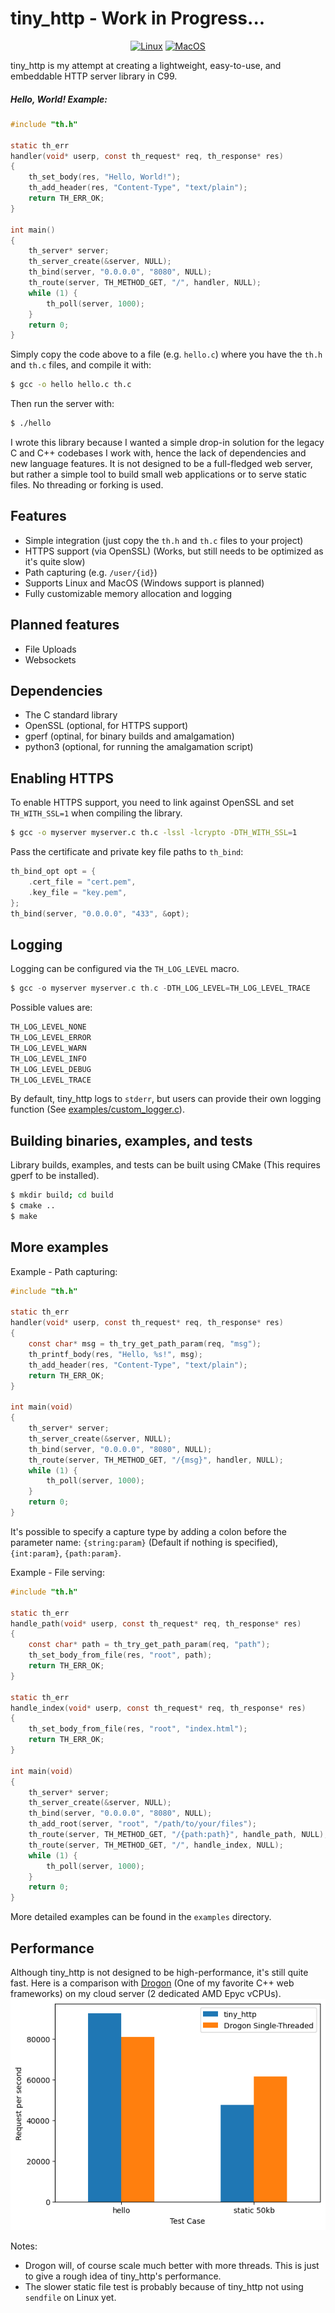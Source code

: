 # tiny_http - Work in Progress...
<div align="center">

[![Linux](https://github.com/RaphiaRa/tiny_http/actions/workflows/linux.yml/badge.svg?branch=main)](https://github.com/RaphiaRa/tiny_http/actions/workflows/linux.yml)
[![MacOS](https://github.com/RaphiaRa/tiny_http/actions/workflows/macos.yml/badge.svg?branch=main)](https://github.com/RaphiaRa/tiny_http/actions/workflows/macos.yml)

</div>
tiny_http is my attempt at creating a lightweight, easy-to-use, and embeddable HTTP server library in C99.

##### Hello, World! Example:
```c
#include "th.h"

static th_err
handler(void* userp, const th_request* req, th_response* res)
{
    th_set_body(res, "Hello, World!");
    th_add_header(res, "Content-Type", "text/plain");
    return TH_ERR_OK;
}

int main()
{
    th_server* server;
    th_server_create(&server, NULL);
    th_bind(server, "0.0.0.0", "8080", NULL);
    th_route(server, TH_METHOD_GET, "/", handler, NULL);
    while (1) {
        th_poll(server, 1000);
    }
    return 0;
}
```
Simply copy the code above to a file (e.g. `hello.c`) where you have the `th.h` and `th.c` files, and compile it with:
```sh
$ gcc -o hello hello.c th.c
```
Then run the server with:
```sh
$ ./hello
```

I wrote this library because I wanted a simple drop-in solution for the legacy C and C++ codebases I work with, hence the lack of dependencies and new language features. It is not designed to be a full-fledged web server, but rather a simple tool to build small web applications or to serve static files. No threading or forking is used.

## Features

- Simple integration (just copy the `th.h` and `th.c` files to your project)
- HTTPS support (via OpenSSL) (Works, but still needs to be optimized as it's quite slow)
- Path capturing (e.g. `/user/{id}`)
- Supports Linux and MacOS (Windows support is planned)
- Fully customizable memory allocation and logging

## Planned features

- File Uploads
- Websockets

## Dependencies

- The C standard library
- OpenSSL (optional, for HTTPS support)
- gperf (optinal, for binary builds and amalgamation)
- python3 (optional, for running the amalgamation script)

## Enabling HTTPS

To enable HTTPS support, you need to link against OpenSSL and set `TH_WITH_SSL=1` when compiling the library.
```sh
$ gcc -o myserver myserver.c th.c -lssl -lcrypto -DTH_WITH_SSL=1
```
Pass the certificate and private key file paths to `th_bind`:
```c
th_bind_opt opt = {
    .cert_file = "cert.pem", 
    .key_file = "key.pem",
};
th_bind(server, "0.0.0.0", "433", &opt);
```

## Logging

Logging can be configured via the `TH_LOG_LEVEL` macro.
```c
$ gcc -o myserver myserver.c th.c -DTH_LOG_LEVEL=TH_LOG_LEVEL_TRACE
```
Possible values are:
```c
TH_LOG_LEVEL_NONE
TH_LOG_LEVEL_ERROR
TH_LOG_LEVEL_WARN
TH_LOG_LEVEL_INFO
TH_LOG_LEVEL_DEBUG
TH_LOG_LEVEL_TRACE
```
By default, tiny_http logs to `stderr`,
but users can provide their own logging function (See [examples/custom_logger.c](examples/custom_logger.c)).

## Building binaries, examples, and tests

Library builds, examples, and tests can be built using CMake (This requires gperf to be installed).
```sh
$ mkdir build; cd build
$ cmake ..
$ make
```

## More examples

Example - Path capturing:
```c
#include "th.h"

static th_err
handler(void* userp, const th_request* req, th_response* res)
{
    const char* msg = th_try_get_path_param(req, "msg");
    th_printf_body(res, "Hello, %s!", msg);
    th_add_header(res, "Content-Type", "text/plain");
    return TH_ERR_OK;
}

int main(void)
{
    th_server* server;
    th_server_create(&server, NULL);
    th_bind(server, "0.0.0.0", "8080", NULL);
    th_route(server, TH_METHOD_GET, "/{msg}", handler, NULL);
    while (1) {
        th_poll(server, 1000);
    }
    return 0;
}
```
It's possible to specify a capture type by adding a colon before the parameter name: `{string:param}` (Default if nothing is specified), `{int:param}`, `{path:param}`.

Example - File serving:
```c
#include "th.h"

static th_err
handle_path(void* userp, const th_request* req, th_response* res)
{
    const char* path = th_try_get_path_param(req, "path");
    th_set_body_from_file(res, "root", path);
    return TH_ERR_OK;
}

static th_err
handle_index(void* userp, const th_request* req, th_response* res)
{
    th_set_body_from_file(res, "root", "index.html");
    return TH_ERR_OK;
}

int main(void)
{
    th_server* server;
    th_server_create(&server, NULL);
    th_bind(server, "0.0.0.0", "8080", NULL);
    th_add_root(server, "root", "/path/to/your/files");
    th_route(server, TH_METHOD_GET, "/{path:path}", handle_path, NULL);
    th_route(server, TH_METHOD_GET, "/", handle_index, NULL);
    while (1) {
        th_poll(server, 1000);
    }
    return 0;
}
```

More detailed examples can be found in the `examples` directory.

## Performance

Although tiny_http is not designed to be high-performance, it's still quite fast.
Here is a comparison with [Drogon](https://github.com/drogonframework/drogon) (One of my favorite C++ web frameworks) on my cloud server (2 dedicated AMD Epyc vCPUs).
[![Benchmark](benchmark/result.png)](benchmark/benchmark.md)

Notes:
- Drogon will, of course scale much better with more threads. This is just to give a rough idea of tiny_http's performance.
- The slower static file test is probably because of tiny_http not using `sendfile` on Linux yet.
